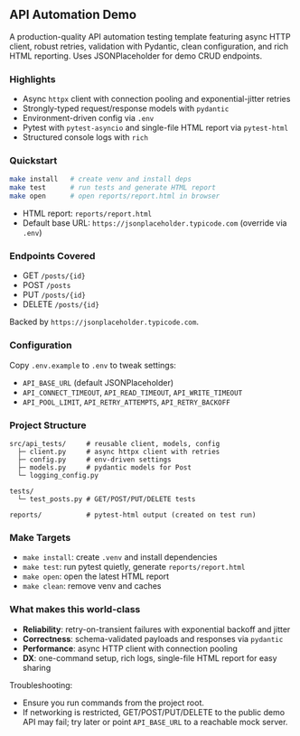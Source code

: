 ## API Automation Demo

A production-quality API automation testing template featuring async HTTP client, robust retries, validation with Pydantic, clean configuration, and rich HTML reporting. Uses JSONPlaceholder for demo CRUD endpoints.

### Highlights
- Async `httpx` client with connection pooling and exponential-jitter retries
- Strongly-typed request/response models with `pydantic`
- Environment-driven config via `.env`
- Pytest with `pytest-asyncio` and single-file HTML report via `pytest-html`
- Structured console logs with `rich`

### Quickstart
```bash
make install   # create venv and install deps
make test      # run tests and generate HTML report
make open      # open reports/report.html in browser
```

- HTML report: `reports/report.html`
- Default base URL: `https://jsonplaceholder.typicode.com` (override via `.env`)

### Endpoints Covered
- GET `/posts/{id}`
- POST `/posts`
- PUT `/posts/{id}`
- DELETE `/posts/{id}`

Backed by `https://jsonplaceholder.typicode.com`.

### Configuration
Copy `.env.example` to `.env` to tweak settings:
- `API_BASE_URL` (default JSONPlaceholder)
- `API_CONNECT_TIMEOUT`, `API_READ_TIMEOUT`, `API_WRITE_TIMEOUT`
- `API_POOL_LIMIT`, `API_RETRY_ATTEMPTS`, `API_RETRY_BACKOFF`

### Project Structure
```
src/api_tests/     # reusable client, models, config
  ├─ client.py     # async httpx client with retries
  ├─ config.py     # env-driven settings
  ├─ models.py     # pydantic models for Post
  └─ logging_config.py

tests/
  └─ test_posts.py # GET/POST/PUT/DELETE tests

reports/           # pytest-html output (created on test run)
```

### Make Targets
- `make install`: create `.venv` and install dependencies
- `make test`: run pytest quietly, generate `reports/report.html`
- `make open`: open the latest HTML report
- `make clean`: remove venv and caches

### What makes this world-class
- **Reliability**: retry-on-transient failures with exponential backoff and jitter
- **Correctness**: schema-validated payloads and responses via `pydantic`
- **Performance**: async HTTP client with connection pooling
- **DX**: one-command setup, rich logs, single-file HTML report for easy sharing

Troubleshooting:
- Ensure you run commands from the project root.
- If networking is restricted, GET/POST/PUT/DELETE to the public demo API may fail; try later or point `API_BASE_URL` to a reachable mock server.
